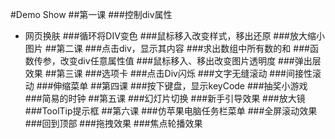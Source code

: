 #Demo Show
##第一课
###控制div属性
* 网页换肤
###循环将DIV变色
###鼠标移入改变样式，移出还原
###放大缩小图片
##第二课
###点击div，显示其内容
###求出数组中所有数的和
###函数传参，改变div任意属性值
###鼠标移入、移出改变图片透明度
###弹出层效果
##第三课
###选项卡
###点击Div闪烁
###文字无缝滚动
###间接性滚动
###伸缩菜单
##第四课
###按下键盘，显示keyCode
###抽奖小游戏
###简易的时钟
##第五课
###幻灯片切换
###新手引导效果
###放大镜
###ToolTip提示框
##第六课
###仿苹果电脑任务栏菜单
###全屏滚动效果
###回到顶部
###拖拽效果
###焦点轮播效果



